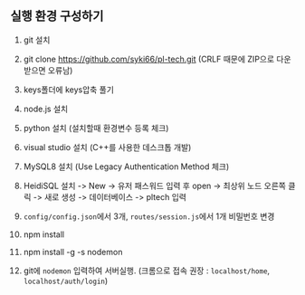## 실행 환경 구성하기

1. git 설치

2. git clone https://github.com/syki66/pl-tech.git (CRLF 때문에 ZIP으로 다운받으면 오류남)

3. keys폴더에 keys압축 풀기

4. node.js 설치

5. python 설치 (설치할때 환경변수 등록 체크)

6. visual studio 설치 (C++를 사용한 데스크톱 개발)

7. MySQL8 설치 (Use Legacy Authentication Method 체크)

8. HeidiSQL 설치 -> New -> 유저 패스워드 입력 후 open -> 최상위 노드 오른쪽 클릭 -> 새로 생성 -> 데이터베이스 -> pltech 입력

9. `config/config.json`에서 3개, `routes/session.js`에서 1개 비밀번호 변경

10. npm install

11. npm install -g -s nodemon

12. git에 `nodemon` 입력하여 서버실행. (크롬으로 접속 권장 : `localhost/home`, `localhost/auth/login`)